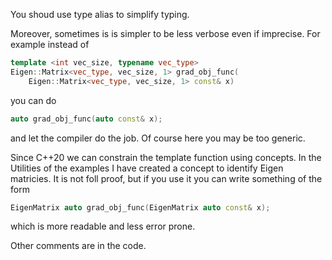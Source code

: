 You shoud use type alias to simplify typing.

Moreover, sometimes is is simpler to be less verbose even if imprecise. For example instead of

```cpp
template <int vec_size, typename vec_type>
Eigen::Matrix<vec_type, vec_size, 1> grad_obj_func(
    Eigen::Matrix<vec_type, vec_size, 1> const& x)
```
you can do

```cpp
auto grad_obj_func(auto const& x);
```
and let the compiler do the job.  Of course here you may be too generic. 

Since C++20 we can constrain the template function using concepts. In the Utilities of the 
examples I have created a concept to identify Eigen matricies. It is not foll proof, but if you use it you can write something of the form

```cpp
EigenMatrix auto grad_obj_func(EigenMatrix auto const& x);
```
which is more readable and less error prone.

Other comments are in the code.


